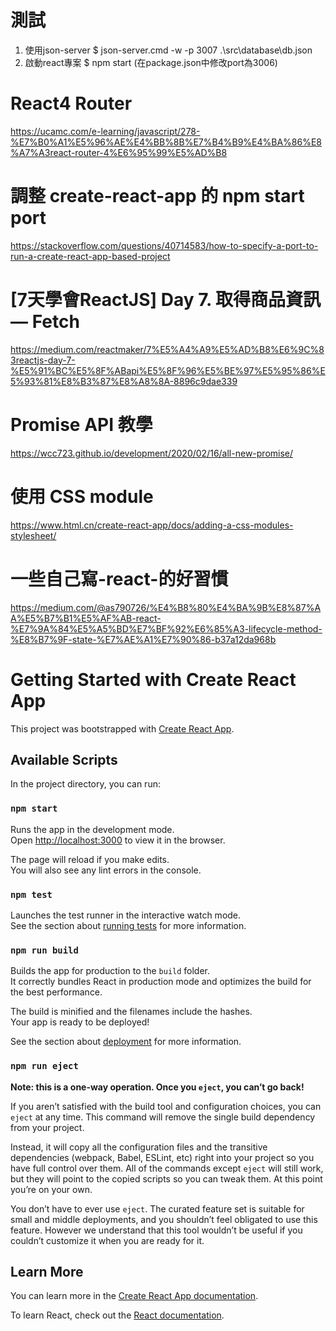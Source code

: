 
# 測試
1. 使用json-server
$ json-server.cmd -w -p 3007 .\src\database\db.json
2. 啟動react專案
$ npm start (在package.json中修改port為3006)

# React4 Router
https://ucamc.com/e-learning/javascript/278-%E7%B0%A1%E5%96%AE%E4%BB%8B%E7%B4%B9%E4%BA%86%E8%A7%A3react-router-4%E6%95%99%E5%AD%B8

# 調整 create-react-app 的 npm start port
https://stackoverflow.com/questions/40714583/how-to-specify-a-port-to-run-a-create-react-app-based-project

# [7天學會ReactJS] Day 7. 取得商品資訊 — Fetch
https://medium.com/reactmaker/7%E5%A4%A9%E5%AD%B8%E6%9C%83reactjs-day-7-%E5%91%BC%E5%8F%ABapi%E5%8F%96%E5%BE%97%E5%95%86%E5%93%81%E8%B3%87%E8%A8%8A-8896c9dae339

# Promise API 教學
https://wcc723.github.io/development/2020/02/16/all-new-promise/

# 使用 CSS module 
https://www.html.cn/create-react-app/docs/adding-a-css-modules-stylesheet/

# 一些自己寫-react-的好習慣
https://medium.com/@as790726/%E4%B8%80%E4%BA%9B%E8%87%AA%E5%B7%B1%E5%AF%AB-react-%E7%9A%84%E5%A5%BD%E7%BF%92%E6%85%A3-lifecycle-method-%E8%B7%9F-state-%E7%AE%A1%E7%90%86-b37a12da968b

# Getting Started with Create React App

This project was bootstrapped with [Create React App](https://github.com/facebook/create-react-app).

## Available Scripts

In the project directory, you can run:

### `npm start`

Runs the app in the development mode.\
Open [http://localhost:3000](http://localhost:3000) to view it in the browser.

The page will reload if you make edits.\
You will also see any lint errors in the console.

### `npm test`

Launches the test runner in the interactive watch mode.\
See the section about [running tests](https://facebook.github.io/create-react-app/docs/running-tests) for more information.

### `npm run build`

Builds the app for production to the `build` folder.\
It correctly bundles React in production mode and optimizes the build for the best performance.

The build is minified and the filenames include the hashes.\
Your app is ready to be deployed!

See the section about [deployment](https://facebook.github.io/create-react-app/docs/deployment) for more information.

### `npm run eject`

**Note: this is a one-way operation. Once you `eject`, you can’t go back!**

If you aren’t satisfied with the build tool and configuration choices, you can `eject` at any time. This command will remove the single build dependency from your project.

Instead, it will copy all the configuration files and the transitive dependencies (webpack, Babel, ESLint, etc) right into your project so you have full control over them. All of the commands except `eject` will still work, but they will point to the copied scripts so you can tweak them. At this point you’re on your own.

You don’t have to ever use `eject`. The curated feature set is suitable for small and middle deployments, and you shouldn’t feel obligated to use this feature. However we understand that this tool wouldn’t be useful if you couldn’t customize it when you are ready for it.

## Learn More

You can learn more in the [Create React App documentation](https://facebook.github.io/create-react-app/docs/getting-started).

To learn React, check out the [React documentation](https://reactjs.org/).
